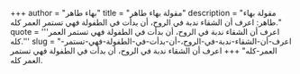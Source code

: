 +++
author = "بهاء طاهر"
title = "مقولة بهاء طاهر"
description = "مقولة بهاء طاهر: اعرف أن الشقاء ندبة في الروح، أن بدأت في الطفولة فهي تستمر العمر كله."
quote = '''اعرف أن الشقاء ندبة في الروح، أن بدأت في الطفولة فهي تستمر العمر كله.'''
slug = "اعرف-أن-الشقاء-ندبة-في-الروح،-أن-بدأت-في-الطفولة-فهي-تستمر-العمر-كله"
+++
اعرف أن الشقاء ندبة في الروح، أن بدأت في الطفولة فهي تستمر العمر كله.
